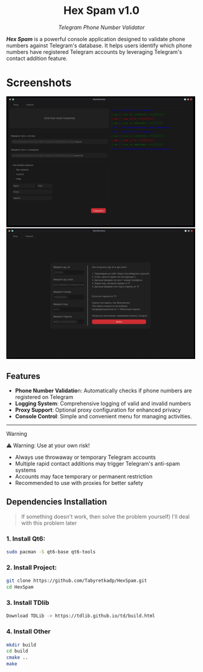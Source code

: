 <div align="center">

<h1>Hex Spam v1.0</h1><p><em>Telegram Phone Number Validator</em></p>

</div>

***Hex Spam*** is a powerful console application designed to validate phone numbers against Telegram's database. It helps users identify which phone numbers have registered Telegram accounts by leveraging Telegram's contact addition feature.

# Screenshots

<img src="screen/Screenshot_20251009_090525.png" alt="Screen" width="500"/>
<img src="screen/Screenshot_20251009_090629.png" alt="Screen" width="500"/>

## Features

- **Phone Number Validatio**n: Automatically checks if phone numbers are registered on Telegram
- **Logging System**: Comprehensive logging of valid and invalid numbers
- **Proxy Support**: Optional proxy configuration for enhanced privacy
- **Console Control**: Simple and convenient menu for managing activities.

---

>[!WARNING]
> ⚠️
> Warning: Use at your own risk!
> - Always use throwaway or temporary Telegram accounts
> - Multiple rapid contact additions may trigger Telegram's anti-spam systems
> - Accounts may face temporary or permanent restriction
> - Recommended to use with proxies for better safety

## Dependencies Installation

> If something doesn't work, then solve the problem yourself) I'll deal with this problem later

### 1. Install Qt6:
```bash
sudo pacman -S qt6-base qt6-tools
```
### 2. Install Project:
```bash
git clone https://github.com/Tabyretkadp/HexSpam.git
cd HexSpam
```
### 3. Install TDlib
```bash
Download TDLib -> https://tdlib.github.io/td/build.html
```
### 4. Install Other
```bash
mkdir build
cd build
cmake ..
make
```
